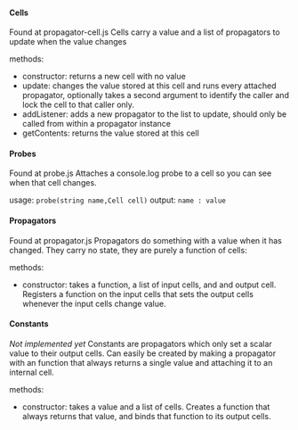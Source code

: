 #### Cells
Found at propagator-cell.js
Cells carry a value and a list of propagators to update when the value changes  

methods:
*   constructor: returns a new cell with no value
*   update: changes the value stored at this cell and runs every attached propagator, optionally takes a second argument to identify the caller and lock the cell to that caller only.
*   addListener: adds a new propagator to the list to update, should only be called from within a propagator instance
*   getContents: returns the value stored at this cell

#### Probes
Found at probe.js
Attaches a console.log probe to a cell so you can see when that cell changes.

usage: `probe(string name,Cell cell)`
output: `name : value`


#### Propagators
Found at propagator.js
Propagators do something with a value when it has changed. They carry no state, they are purely a function of cells:  

methods:
*   constructor: takes a function, a list of input cells, and and output cell. Registers a function on the input cells that sets the output cells whenever the input cells change value.

#### Constants
*Not implemented yet*
Constants are propagators which only set a scalar value to their output cells. 
Can easily be created by making a propagator with an function that always returns a single value and attaching it to an internal cell.

methods:
*   constructor: takes a value and a list of cells. Creates a function that always returns that value, and binds that function to its output cells.